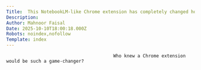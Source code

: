 ```yaml
---
Title:  This NotebookLM-like Chrome extension has completely changed how I work and study
Description: 
Author: Mahnoor Faisal
Date: 2025-10-10T18:00:18.000Z
Robots: noindex,nofollow
Template: index
---
```


                                            Who knew a Chrome extension would be such a game-changer? 
                                        